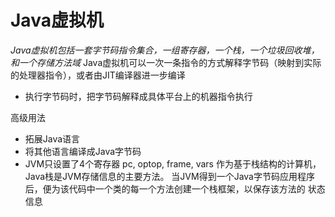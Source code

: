 # Java虚拟机
*Java虚拟机包括一套字节码指令集合，一组寄存器，一个栈，一个垃圾回收堆，和一个存储方法域*
Java虚拟机可以一次一条指令的方式解释字节码（映射到实际的处理器指令），或者由JIT编译器进一步编译
* 执行字节码时，把字节码解释成具体平台上的机器指令执行

高级用法
* 拓展Java语言
* 将其他语言编译成Java字节码
* JVM只设置了4个寄存器 pc, optop, frame, vars
作为基于栈结构的计算机，Java栈是JVM存储信息的主要方法。
当JVM得到一个Java字节码应用程序后，便为该代码中一个类的每一个方法创建一个栈框架，以保存该方法的
状态信息